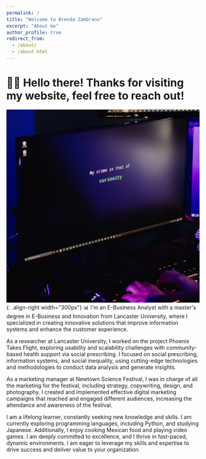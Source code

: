 ```yaml
---
permalink: /
title: "Welcome to Brenda Zambrano"
excerpt: "About me"
author_profile: true
redirect_from: 
  - /about/
  - /about.html
---
```


👋🏼 Hello there! Thanks for visiting my website, feel free to reach out!
=================================================================================================

![image of festival](/images/computer.jpg){: .align-right width="300px"}
📊 I'm an E-Business Analyst with a master's degree in E-Business and Innovation from Lancaster University, where I specialized in creating innovative solutions that improve information systems and enhance the customer experience.

As a researcher at Lancaster University, I worked on the project Phoenix Takes Flight, exploring usability and scalability challenges with community-based health support via social prescribing. I focused on social prescribing, information systems, and social inequality, using cutting-edge technologies and methodologies to conduct data analysis and generate insights.

As a marketing manager at Newtown Science Festival, I was in charge of all the marketing for the festival, including strategy, copywriting, design, and photography. I created and implemented effective digital marketing campaigns that reached and engaged different audiences, increasing the attendance and awareness of the festival.

I am a lifelong learner, constantly seeking new knowledge and skills. I am currently exploring programming languages, including Python, and studying Japanese. Additionally, I enjoy cooking Mexican food and playing video games. I am deeply committed to excellence, and I thrive in fast-paced, dynamic environments. I am eager to leverage my skills and expertise to drive success and deliver value to your organization.